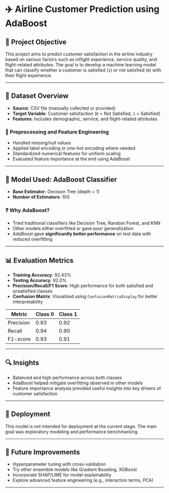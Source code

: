 # ✈️ Airline Customer Prediction using AdaBoost

## 📌 Project Objective

This project aims to predict customer satisfaction in the airline industry based on various factors such as inflight experience, service quality, and flight-related attributes. The goal is to develop a machine learning model that can classify whether a customer is satisfied (`1`) or not satisfied (`0`) with their flight experience.

---

## 📂 Dataset Overview

- **Source**: CSV file (manually collected or provided)
- **Target Variable**: Customer satisfaction (`0` = Not Satisfied, `1` = Satisfied)
- **Features**: Includes demographic, service, and flight-related attributes

### 🔧 Preprocessing and Feature Engineering

- Handled missing/null values
- Applied label encoding or one-hot encoding where needed
- Standardized numerical features for uniform scaling
- Evaluated feature importance at the end using AdaBoost

---

## 🤖 Model Used: AdaBoost Classifier

- **Base Estimator**: Decision Tree (depth = 1)
- **Number of Estimators**: 100

### ❓ Why AdaBoost?

- Tried traditional classifiers like Decision Tree, Random Forest, and KNN
- Other models either overfitted or gave poor generalization
- AdaBoost gave **significantly better performance** on test data with reduced overfitting

---

## 📊 Evaluation Metrics

- **Training Accuracy**: 92.43%
- **Testing Accuracy**: 92.0%
- **Precision/Recall/F1 Score**: High performance for both satisfied and unsatisfied classes
- **Confusion Matrix**: Visualized using `ConfusionMatrixDisplay` for better interpretability

| Metric         | Class 0 | Class 1 |
|----------------|---------|---------|
| Precision      | 0.93    | 0.92    |
| Recall         | 0.94    | 0.90    |
| F1-score       | 0.93    | 0.91    |

---

## 🔍 Insights

- Balanced and high performance across both classes
- AdaBoost helped mitigate overfitting observed in other models
- Feature importance analysis provided useful insights into key drivers of customer satisfaction

---

## 🚫 Deployment

This model is not intended for deployment at the current stage. The main goal was exploratory modeling and performance benchmarking.

---

## 🚀 Future Improvements

- Hyperparameter tuning with cross-validation
- Try other ensemble models like Gradient Boosting, XGBoost
- Incorporate SHAP/LIME for model explainability
- Explore advanced feature engineering (e.g., interaction terms, PCA)

---
